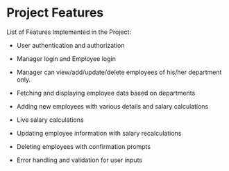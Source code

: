 # Project Features

List of Features Implemented in the Project:

- User authentication and authorization

- Manager login and Employee login

- Manager can view/add/update/delete employees of his/her department only.

- Fetching and displaying employee data based on departments

- Adding new employees with various details and salary calculations

- Live salary calculations

- Updating employee information with salary recalculations

- Deleting employees with confirmation prompts

- Error handling and validation for user inputs
